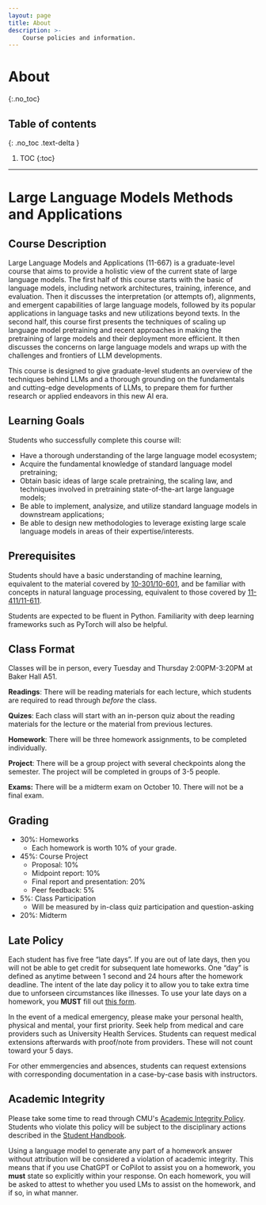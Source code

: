 ```yaml
---
layout: page
title: About
description: >-
    Course policies and information.
---
```


# About
{:.no_toc}

## Table of contents
{: .no_toc .text-delta }

1. TOC
{:toc}

---

#  Large Language Models Methods and Applications

## Course Description

Large Language Models and Applications (11-667) is a graduate-level course that aims to provide a holistic view of the current state of large language models. The first half of this course starts with the basic of language models, including network architectures, training, inference, and evaluation. Then it discusses the interpretation (or attempts of), alignments, and emergent capabilities of large language models, followed by its popular applications in language tasks and new utilizations beyond texts. In the second half, this course first presents the techniques of scaling up language model pretraining and recent approaches in making the pretraining of large models and their deployment more efficient. It then discusses the concerns on large language models and wraps up with the challenges and frontiers of LLM developments.

This course is designed to give graduate-level students an overview of the techniques behind LLMs and a thorough grounding on the fundamentals and cutting-edge developments of LLMs, to prepare them for further research or applied endeavors in this new AI era.


## Learning Goals

Students who successfully complete this course will:

* Have a thorough understanding of the large language model ecosystem;
* Acquire the fundamental knowledge of standard language model pretraining;
* Obtain basic ideas of large scale pretraining, the scaling law, and techniques involved in pretraining state-of-the-art large language models;
* Be able to implement, analysize, and utilize standard language models in downstream applications;
* Be able to design new methodologies to leverage existing large scale language models in areas of their expertise/interests.


## Prerequisites

Students should have a basic understanding of machine learning, equivalent to the material covered by [10-301/10-601](http://www.cs.cmu.edu/~mgormley/courses/10601/schedule.html), and be familiar with concepts in natural language processing, equivalent to those covered by [11-411/11-611](http://demo.clab.cs.cmu.edu/NLP/).

Students are expected to be fluent in Python. Familiarity with deep learning frameworks such as PyTorch will also be helpful.


## Class Format

Classes will be in person, every Tuesday and Thursday 2:00PM-3:20PM at Baker Hall A51. 

**Readings**: There will be reading materials for each lecture, which students are required to read through  _before_ the class.

**Quizes**: Each class will start with an in-person quiz about the reading materials for the lecture or the material from previous lectures.

**Homework**: There will be three homework assignments, to be completed individually.

**Project**: There will be a group project with several checkpoints along the semester. The project will be completed in groups of 3-5 people. 

**Exams:** There will be a midterm exam on October 10. There will not be a final exam.


## Grading

* 30%: Homeworks
    * Each homework is worth 10% of your grade.
* 45%: Course Project
    * Proposal: 10%
    * Midpoint report: 10%
    * Final report and presentation: 20%
    * Peer feedback: 5%
* 5%: Class Participation
    * Will be measured by in-class quiz participation and question-asking
* 20%: Midterm

## Late Policy

Each student has five free “late days”. 
If you are out of late days, then you will not be able to get credit for subsequent late homeworks. 
One “day” is defined as anytime between 1 second and 24 hours after the homework deadline.
The intent of the late day policy it to allow you to take extra time due to unforseen circumstances like illnesses.
To use your late days on a homework, you **MUST** fill out [this form](https://forms.gle/pScBLUTirr3K7vJc7).


In the event of a medical emergency, please make your personal health, physical and mental, your first priority.
Seek help from medical and care providers such as University Health Services.
Students can request medical extensions afterwards with proof/note from providers.
These will not count toward your 5 days.

For other emmergencies and absences, students can request extensions with corresponding documentation in a case-by-case basis with instructors.


## Academic Integrity
Please take some time to read through CMU's [Academic Integrity Policy](https://www.cmu.edu/policies/student-and-student-life/academic-integrity.html).
Students who violate this policy will be subject to the disciplinary actions described in the [Student Handbook](https://www.cmu.edu/student-affairs/theword/academic-discipline/index.html).

Using a language model to generate any part of a homework answer without attribution will be considered a violation of academic integrity.
This means that if you use ChatGPT or CoPilot to assist you on a homework, you **must** state so explicitly within your response.
On each homework, you will be asked to attest to whether you used LMs to assist on the homework, and if so, in what manner.

